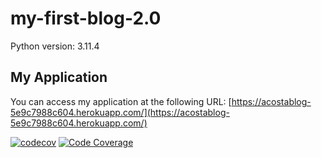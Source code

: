 # my-first-blog-2.0

Python version: 3.11.4

## My Application

You can access my application at the following URL: [https://acostablog-5e9c7988c604.herokuapp.com/](https://acostablog-5e9c7988c604.herokuapp.com/)

[![codecov](https://codecov.io/gh/AruGarcia/my-first-blog-2.0/graph/badge.svg?token=vk6uQK6BCn)](https://codecov.io/gh/AruGarcia/my-first-blog-2.0)
[![Code Coverage](https://codecov.io/gh/AruGarcia/my-first-blog-2.0/graphs/tree.svg?token=vk6uQK6BCn)](https://codecov.io/gh/AruGarcia/my-first-blog-2.0)
